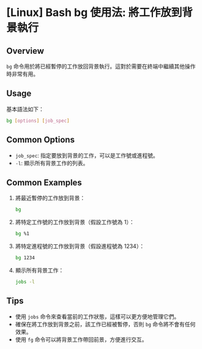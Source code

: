 # [Linux] Bash bg 使用法: 將工作放到背景執行

## Overview
`bg` 命令用於將已經暫停的工作放回背景執行。這對於需要在終端中繼續其他操作時非常有用。

## Usage
基本語法如下：
```bash
bg [options] [job_spec]
```

## Common Options
- `job_spec`: 指定要放到背景的工作，可以是工作號或進程號。
- `-l`: 顯示所有背景工作的列表。

## Common Examples
1. 將最近暫停的工作放到背景：
   ```bash
   bg
   ```

2. 將特定工作號的工作放到背景（假設工作號為 1）：
   ```bash
   bg %1
   ```

3. 將特定進程號的工作放到背景（假設進程號為 1234）：
   ```bash
   bg 1234
   ```

4. 顯示所有背景工作：
   ```bash
   jobs -l
   ```

## Tips
- 使用 `jobs` 命令來查看當前的工作狀態，這樣可以更方便地管理它們。
- 確保在將工作放到背景之前，該工作已經被暫停，否則 `bg` 命令將不會有任何效果。
- 使用 `fg` 命令可以將背景工作帶回前景，方便進行交互。